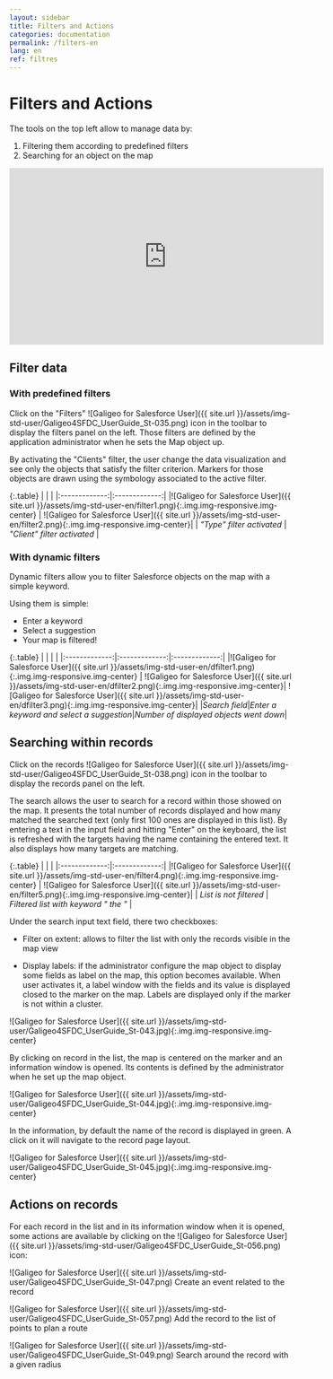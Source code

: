 ```yaml
---
layout: sidebar
title: Filters and Actions
categories: documentation
permalink: /filters-en
lang: en
ref: filtres
---
```


# Filters and Actions

The tools on the top left allow to manage data by: 

1. Filtering them according to predefined filters 
2. Searching for an object on the map

<iframe style="display:block;" class="img-center" width="560" height="315" src="https://www.youtube.com/embed/IrB0PrFctS0" frameborder="0" allowfullscreen></iframe>

## Filter data

### With predefined filters

Click on the "Filters" ![Galigeo for Salesforce User]({{ site.url }}/assets/img-std-user/Galigeo4SFDC_UserGuide_St-035.png) icon in the toolbar to display the filters panel on the left. Those filters are defined by the application administrator when he sets the Map object up.

By activating the "Clients" filter, the user change the data visualization and see only the objects that satisfy the filter criterion. Markers for those objects are drawn using the symbology associated to the active filter.

{:.table}
|   |    |
|:-------------:|:-------------:|
|![Galigeo for Salesforce User]({{ site.url }}/assets/img-std-user-en/filter1.png){:.img.img-responsive.img-center} | ![Galigeo for Salesforce User]({{ site.url }}/assets/img-std-user-en/filter2.png){:.img.img-responsive.img-center}|
| *"Type" filter activated* | *"Client" filter activated* |

### With dynamic filters

Dynamic filters allow you to filter Salesforce objects on the map with a simple keyword.

Using them is simple:

- Enter a keyword
- Select a suggestion
- Your map is filtered!

{:.table}
|   |    |     |
|:-------------:|:-------------:|:-------------:|
|![Galigeo for Salesforce User]({{ site.url }}/assets/img-std-user-en/dfilter1.png){:.img.img-responsive.img-center} | ![Galigeo for Salesforce User]({{ site.url }}/assets/img-std-user-en/dfilter2.png){:.img.img-responsive.img-center}| ![Galigeo for Salesforce User]({{ site.url }}/assets/img-std-user-en/dfilter3.png){:.img.img-responsive.img-center}|
|*Search field*|*Enter a keyword and select a suggestion*|*Number of displayed objects went down*|

## Searching within records


Click on the records ![Galigeo for Salesforce User]({{ site.url }}/assets/img-std-user/Galigeo4SFDC_UserGuide_St-038.png) icon in the toolbar to display the records panel on the left.

The search allows the user to search for a record within those showed on the map.
It presents the total number of records displayed and how many matched the searched text (only first 100 ones are displayed in this list).
By entering a text in the input field and hitting "Enter" on the keyboard, the list is refreshed with the targets having the name containing the entered text. It also displays how many targets are matching.

{:.table}
|   |    |
|:-------------:|:-------------:|
|![Galigeo for Salesforce User]({{ site.url }}/assets/img-std-user-en/filter4.png){:.img.img-responsive.img-center} | ![Galigeo for Salesforce User]({{ site.url }}/assets/img-std-user-en/filter5.png){:.img.img-responsive.img-center}|
| *List is not filtered* | *Filtered list with keyword " the "* |

Under the search input text field, there two checkboxes:

- Filter on extent: allows to filter the list with only the records visible in the map view

- Display labels: if the administrator configure the map object to display some fields as
label on the map, this option becomes available. When user activates it, a label window with the fields and its value is displayed closed to the marker on the map. Labels are displayed only if the marker is not within a cluster.

![Galigeo for Salesforce User]({{ site.url }}/assets/img-std-user/Galigeo4SFDC_UserGuide_St-043.jpg){:.img.img-responsive.img-center}

By clicking on record in the list, the map is centered on the marker and an information window is opened. Its contents is defined by the administrator when he set up the map object.

![Galigeo for Salesforce User]({{ site.url }}/assets/img-std-user/Galigeo4SFDC_UserGuide_St-044.jpg){:.img.img-responsive.img-center}

In the information, by default the name of the record is displayed in green. A click on it will navigate to the record page layout.

![Galigeo for Salesforce User]({{ site.url }}/assets/img-std-user/Galigeo4SFDC_UserGuide_St-045.jpg){:.img.img-responsive.img-center}

## Actions on records

For each record in the list and in its information window when it is opened, some actions are available by clicking on the ![Galigeo for Salesforce User]({{ site.url }}/assets/img-std-user/Galigeo4SFDC_UserGuide_St-056.png) icon:

![Galigeo for Salesforce User]({{ site.url }}/assets/img-std-user/Galigeo4SFDC_UserGuide_St-047.png) Create an event related to the record

![Galigeo for Salesforce User]({{ site.url }}/assets/img-std-user/Galigeo4SFDC_UserGuide_St-057.png) Add the record to the list of points to plan a route

![Galigeo for Salesforce User]({{ site.url }}/assets/img-std-user/Galigeo4SFDC_UserGuide_St-049.png) Search around the record with a given radius
